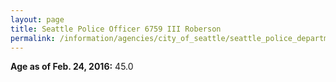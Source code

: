 ```yaml
---
layout: page
title: Seattle Police Officer 6759 III Roberson
permalink: /information/agencies/city_of_seattle/seattle_police_department/copbook/6759/
---
```


**Age as of Feb. 24, 2016:** 45.0
